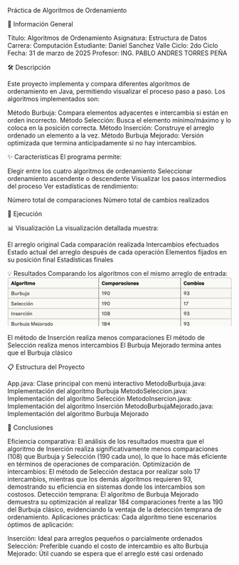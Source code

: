Práctica de Algoritmos de Ordenamiento

📌 Información General

Título: Algoritmos de Ordenamiento
Asignatura: Estructura de Datos
Carrera: Computación
Estudiante: Daniel Sanchez Valle
Ciclo: 2do Ciclo
Fecha: 31 de marzo de 2025
Profesor: ING. PABLO ANDRES TORRES PEÑA


🛠️ Descripción

Este proyecto implementa y compara diferentes algoritmos de ordenamiento en Java, permitiendo visualizar el proceso paso a paso. Los algoritmos implementados son:

Método Burbuja: Compara elementos adyacentes e intercambia si están en orden incorrecto.
Método Selección: Busca el elemento mínimo/máximo y lo coloca en la posición correcta.
Método Inserción: Construye el arreglo ordenado un elemento a la vez.
Método Burbuja Mejorado: Versión optimizada que termina anticipadamente si no hay intercambios.


✨ Características
El programa permite:

Elegir entre los cuatro algoritmos de ordenamiento
Seleccionar ordenamiento ascendente o descendente
Visualizar los pasos intermedios del proceso 
Ver estadísticas de rendimiento:

Número total de comparaciones
Número total de cambios realizados




🚀 Ejecución




📊 Visualización
La visualización detallada muestra:

El arreglo original
Cada comparación realizada
Intercambios efectuados
Estado actual del arreglo después de cada operación
Elementos fijados en su posición final
Estadísticas finales


💡 Resultados
Comparando los algoritmos con el mismo arreglo de entrada:
![alt text](image.png)

El método de Inserción realiza menos comparaciones
El método de Selección realiza menos intercambios
El Burbuja Mejorado termina antes que el Burbuja clásico


📋 Estructura del Proyecto

App.java: Clase principal con menú interactivo
MetodoBurbuja.java: Implementación del algoritmo Burbuja
MetodoSeleccion.java: Implementación del algoritmo Selección
MetodoInsercion.java: Implementación del algoritmo Inserción
MetodoBurbujaMejorado.java: Implementación del algoritmo Burbuja Mejorado


📝 Conclusiones

Eficiencia comparativa: El análisis de los resultados muestra que el algoritmo de Inserción realiza significativamente menos comparaciones (108) que Burbuja y Selección (190 cada uno), lo que lo hace más eficiente en términos de operaciones de comparación.
Optimización de intercambios: El método de Selección destaca por realizar solo 17 intercambios, mientras que los demás algoritmos requieren 93, demostrando su eficiencia en sistemas donde los intercambios son costosos.
Detección temprana: El algoritmo de Burbuja Mejorado demuestra su optimización al realizar 184 comparaciones frente a las 190 del Burbuja clásico, evidenciando la ventaja de la detección temprana de ordenamiento.
Aplicaciones prácticas: Cada algoritmo tiene escenarios óptimos de aplicación:

Inserción: Ideal para arreglos pequeños o parcialmente ordenados
Selección: Preferible cuando el costo de intercambio es alto
Burbuja Mejorado: Útil cuando se espera que el arreglo esté casi ordenado

